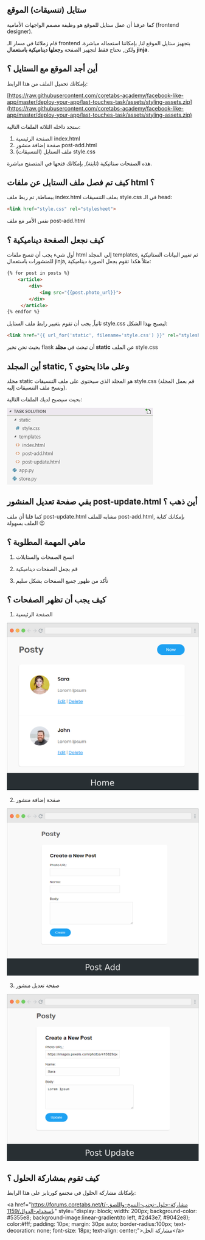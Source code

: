 ## ستايل (تنسيقات) الموقع

كما عرفنا أن عمل ستايل للموقع هو وظيفة مصمم الواجهات الأمامية (frontend designer).

قام زملائنا في مسار الـ frontend بتجهيز ستايل الموقع لنا, بإمكاننا استعماله مباشرة. ولكن, نحتاج فقط لتجهيز الصفحة و**جعلها ديناميكية باستعمال jinja**.

## أين أجد الموقع مع الستايل ؟

بإمكانك تحميل الملف من هذا الرابط:

[https://raw.githubusercontent.com/coretabs-academy/facebook-like-app/master/deploy-your-app/last-touches-task/assets/styling-assets.zip](https://raw.githubusercontent.com/coretabs-academy/facebook-like-app/master/deploy-your-app/last-touches-task/assets/styling-assets.zip)

ستجد داخله الثلاثة الملفات التالية:

1. الصفحة الرئيسية index.html
2. صفحة إضافة منشور post-add.html
3. ملف الستايل (التنسيقات) style.css

هذه الصفحات ستاتيكية (ثابتة), بإمكانك فتحها في المتصفح مباشرة.

## كيف تم فصل ملف الستايل عن ملفات html ؟

ببساطة, تم ربط ملف index.html بملف التنسيقات style.css في الـ head:

```html
<link href="style.css" rel="stylesheet">
```

نفس الأمر مع ملف post-add.html

## كيف نجعل الصفحة ديناميكية ؟

أول شيء يجب أن تنسخ ملفات html إلى المجلد templates, ثم تغيير البيانات الستاتيكية للمنشورات باستعمال jinja, مثلاً هكذا تقوم بجعل الصورة ديناميكية:

```html
{% for post in posts %}
    <article>
        <div>
            <img src="{{post.photo_url}}">
        </div>
     </article>
{% endfor %}
```

ثانياً, يجب أن تقوم بتغيير رابط ملف الستايل style.css ليصبح بهذا الشكل:

```html
<link href="{{ url_for('static', filename='style.css') }}" rel="stylesheet">
```

بحيث نحن نخبر flask أن تبحث في **مجلد static** عن الملف style.css

## أين المجلد static, وعلى ماذا يحتوي ؟

مجلد static هو المجلد الذي سيحتوي على ملف التنسيقات style.css (قم بعمل المجلد ونسخ ملف التنسيقات إليه).

بحيث سيصبح لديك الملفات التالية:

![folder-structure](./assets/folder-structure.png)

## بقي صفحة تعديل المنشور post-update.html أين ذهب ؟

كما قلنا أن ملف post-update.html مشابه للملف post-add.html, بإمكانك كتابة الملف بسهولة :wink: 

## ماهي المهمة المطلوبة ؟

1. انسخ الصفحات والستايلات

2. قم بجعل الصفحات ديناميكية

3. تأكد من ظهور جميع الصفحات بشكل سليم

## كيف يجب أن تظهر الصفحات ؟

1. الصفحة الرئيسية

![home](./assets/home.png)

2. صفحة إضافة منشور

![post-add](./assets/post-add.png)

3. صفحة تعديل منشور

![post-update](./assets/post-update.png)


## كيف تقوم بمشاركة الحلول ؟

بإمكانك مشاركة الحلول في مجتمع كورتابز على هذا الرابط:

&lt;a href="https://forums.coretabs.net/t/مشاركة-حلول-تجنب-النسخ-واللصق-باسخدام-الدوال/1159" style="display: block; width: 200px; background-color: #5355e8; background-image:linear-gradient(to left, #2d43e7, #9042e8); color:#fff; padding: 10px; margin: 30px auto; border-radius:100px; text-decoration: none; font-size: 18px; text-align: center;"&gt;مشاركة الحل&lt;/a&gt;